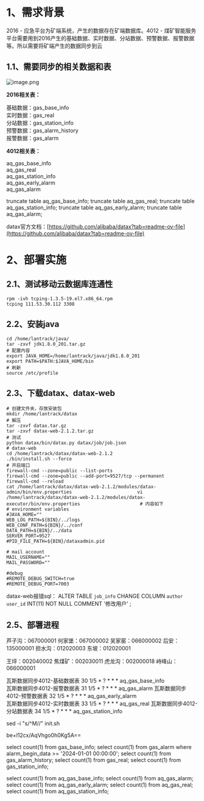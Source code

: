 

# 1、需求背景

  
2016 - 应急平台为矿端系统，产生的数据存在矿端数据库。4012 - 煤矿智能服务平台需要用到2016产生的基础数据、实时数据、分站数据、预警数据、报警数据等。所以需要将矿端产生的数据同步到云

## 1.1、需要同步的相关数据和表

![image.png](https://yancey-note-img.oss-cn-beijing.aliyuncs.com/20240412092455.png)

**2016相关表：**

基础数据：gas_base_info  
实时数据：gas_real  
分站数据：gas_station_info  
预警数据：gas_alarm_history  
报警数据：gas_alarm

**4012相关表：**

aq_gas_base_info  
aq_gas_real  
aq_gas_station_info  
aq_gas_early_alarm  
aq_gas_alarm


truncate table aq_gas_base_info;
truncate table aq_gas_real;
truncate table aq_gas_station_info;
truncate table aq_gas_early_alarm;
truncate table aq_gas_alarm;

datax官方文档：[https://github.com/alibaba/datax?tab=readme-ov-file](https://github.com/alibaba/datax?tab=readme-ov-file)

# 2、部署实施

## 2.1、测试移动云数据库连通性

```shell
rpm -ivh tcping-1.3.5-19.el7.x86_64.rpm
tcping 111.53.30.112 3308
```

## 2.2、安装java
```shell
cd /home/lantrack/java/
tar -zxvf jdk1.8.0_201.tar.gz
# 配置内容
export JAVA_HOME=/home/lantrack/java/jdk1.8.0_201
export PATH=$PATH:$JAVA_HOME/bin
# 刷新
source /etc/profile
```
## 2.3、下载datax、datax-web

```shell
# 创建文件夹，存放安装包
mkdir /home/lantrack/datax
# 解压
tar -zxvf datax.tar.gz
tar -zxvf datax-web-2.1.2.tar.gz
# 测试
python datax/bin/datax.py datax/job/job.json
# datax-web
cd /home/lantrack/datax/datax-web-2.1.2
./bin/install.sh --force
# 开启端口
firewall-cmd --zone=public --list-ports
firewall-cmd --zone=public --add-port=9527/tcp --permanent
firewall-cmd --reload
cat /home/lantrack/datax/datax-web-2.1.2/modules/datax-admin/bin/env.properties                        vi /home/lantrack/datax/datax-web-2.1.2/modules/datax-executor/bin/env.properties                      # 内容如下
# environment variables
#JAVA_HOME=""
WEB_LOG_PATH=${BIN}/../logs
WEB_CONF_PATH=${BIN}/../conf
DATA_PATH=${BIN}/../data
SERVER_PORT=9527
#PID_FILE_PATH=${BIN}/dataxadmin.pid

# mail account
MAIL_USERNAME=""
MAIL_PASSWORD=""

#debug
#REMOTE_DEBUG_SWITCH=true
#REMOTE_DEBUG_PORT=7003
```

datax-web报错sql：
ALTER TABLE `job_info` CHANGE COLUMN `author` `user_id` INT(11) NOT NULL COMMENT '修改用户' ;

## 2.5、部署进程

芦子沟：067000001
何家堡：067000002
吴家窑：066000002
后安：135000001
担水沟：012020003
东坡：012020001

王坪：002040002
焦煤矿：002030011
虎龙沟：002000018
峙峰山：066000001


瓦斯数据同步4012-基础数据表  30 1/5 * ? * * *   aq_gas_base_info  
瓦斯数据同步4012-报警数据表  31 1/5 * ? * * *   aq_gas_alarm
瓦斯数据同步4012-预警数据表  32 1/5 * ? * * *   aq_gas_early_alarm  
瓦斯数据同步4012-实时数据表  33 1/5 * ? * * *   aq_gas_real 
瓦斯数据同步4012-分站数据表  34 1/5 * ? * * *   aq_gas_station_info  


sed -i "s/^M//" init.sh

be+l12cx/AqVhgo0h0Kg5A==


 
select count(1) from gas_base_info;
select count(1) from gas_alarm where alarm_begin_data >= '2024-01-01 00:00:00';
select count(1) from gas_alarm_history;
select count(1) from gas_real;
select count(1) from gas_station_info;


select count(1) from aq_gas_base_info;
select count(1) from aq_gas_alarm;
select count(1) from aq_gas_early_alarm;
select count(1) from aq_gas_real;
select count(1) from aq_gas_station_info;



